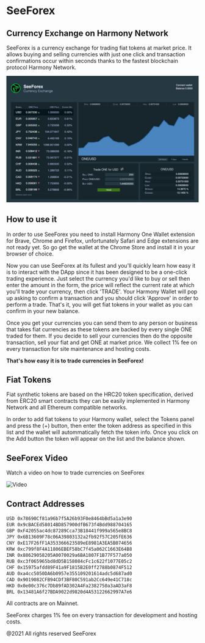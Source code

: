 # SeeForex

## Currency Exchange on Harmony Network

SeeForex is a currency exchange for trading fiat tokens at market price. It allows buying and selling currencies with just one click and transaction confirmations occur within seconds thanks to the fastest blockchain protocol Harmony Network.

![Webshot](media/webshot.jpg)

## How to use it

In order to use SeeForex you need to install Harmony One Wallet extension for Brave, Chrome and Firefox, unfortunately Safari and Edge extensions are not ready yet. So go get the wallet at the Chrome Store and install it in your browser of choice.

Now you can use SeeForex at its fullest and you'll quickly learn how easy it is to interact with the DApp since it has been designed to be a one-click trading experience. Just select the currency you'd like to buy or sell then enter the amount in the form, the price will reflect the current rate at which you'll trade your currency, then click 'TRADE'. Your Harmony Wallet will pop up asking to confirm a transaction and you should click 'Approve' in order to perform a trade. That's it, you will get fiat tokens in your wallet as you can confirm in your new balance.

Once you get your currencies you can send them to any person or business that takes fiat currencies as these tokens are backed by every single ONE traded for them. If you decide to sell your currencies then do the opposite transaction, sell your fiat and get ONE at market price. We collect 1% fee on every transaction for site maintenance and hosting costs.

**That's how easy it is to trade currencies in SeeForex!**

## Fiat Tokens

Fiat synthetic tokens are based on the HRC20 token specification, derived from ERC20 smart contracts they can be easily implemented in Harmony Network and all Ethereum compatible networks.

In order to add fiat tokens to your Harmony wallet, select the Tokens panel and press the (+) button, then enter the token address as specified in this list and the wallet will autommatically fetch the token info. Once you click on the Add button the token will appear on the list and the balance shown.

## SeeForex Video

Watch a video on how to trade currencies on SeeForex

![Video](https://www.youtube.com/watch?v=AxbSbTn67Z4)

## Contract Addresses

```
USD 0x78690Cf81a96b7f5A26b93F0e8464bBd5a1a3e90 
EUR 0x9cBACEd58014BD857900dfB673f4Bdd988704165 
GBP 0xF42055ac4dc87289Cca73B18441f999a565e8BC8 
JPY 0x6B13609F78c06A39803132a2fb92f57C205fE636 
CNY 0xE17F26fF1A353366623589eE8981A3EA5B074656 
KRW 0xc799f8F4A11806EBEF58bC7f45a062C1663E64B8 
INR 0x88629058205A0070029a6BA1807F1B77F577a050 
RUB 0xc3f065965bd8dD5B158084cFc1c622f1077E05c2 
CHF 0x15975afdd89F41a9F1815B2E0ff2788b0874F512 
AUD 0xa4cc5050DA6b0957e355109201614adc5d687ad0 
CAD 0x9019082CFB94CDf3BF80C591ab2Cc649e41C718c 
HKD 0x0e00c376c7Db89fAD302A4Fa2382750a3aAD3aF8 
BRL 0x13481A6f27BDA9022d9820d4A53122662997A7e6 
```

All contracts are on Mainnet. 

SeeForex charges 1% fee on every transaction for development and hosting costs.

@2021 All rights reserved SeeForex
